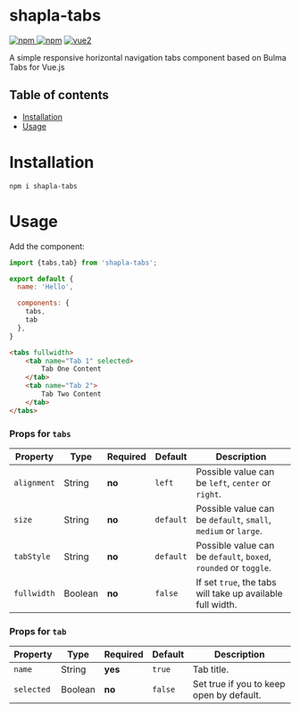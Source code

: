 # shapla-tabs

[![npm](https://img.shields.io/npm/v/shapla-tabs.svg) ![npm](https://img.shields.io/npm/dm/shapla-tabs.svg)](https://www.npmjs.com/package/shapla-tabs)
[![vue2](https://img.shields.io/badge/vue-2.x-brightgreen.svg)](https://vuejs.org/)

A simple responsive horizontal navigation tabs component based on Bulma Tabs for Vue.js

## Table of contents

- [Installation](#installation)
- [Usage](#usage)

# Installation

```
npm i shapla-tabs
```

# Usage

Add the component:

```js
import {tabs,tab} from 'shapla-tabs';

export default {
  name: 'Hello',

  components: {
    tabs,
    tab
  },
}

```

```html
<tabs fullwidth>
    <tab name="Tab 1" selected>
        Tab One Content
    </tab>
    <tab name="Tab 2">
        Tab Two Content
    </tab>
</tabs>
```

### Props for `tabs`
| Property      | Type     | Required  | Default    | Description                                                       |
|---------------|----------|-----------|------------|-------------------------------------------------------------------|
| `alignment`   | String   | **no**    | `left`     | Possible value can be `left`, `center` or `right`.                |
| `size`        | String   | **no**    | `default`  | Possible value can be `default`, `small`, `medium` or `large`.    |
| `tabStyle`    | String   | **no**    | `default`  | Possible value can be `default`, `boxed`, `rounded` or `toggle`.  |
| `fullwidth`   | Boolean  | **no**    | `false`    | If set `true`, the tabs will take up available full width.        |


### Props for `tab`
| Property      | Type      | Required  | Default   | Description                               |
|---------------|-----------|-----------|-----------|-------------------------------------------|
| `name`        | String    | **yes**   | `true`    | Tab title.                                |
| `selected`    | Boolean   | **no**    |  `false`  | Set true if you to keep open by default.  |
